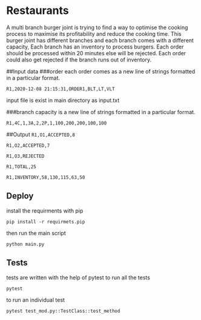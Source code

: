 # Restaurants
A multi branch burger joint is trying to find a way to optimise the cooking process to maximise its profitability and reduce the cooking time. 
This burger joint has different branches and each branch comes with a different capacity, Each branch has an inventory to process burgers.
Each order should be processed within 20 minutes else will be rejected. Each order could also get rejected if the branch runs out of inventory.

##Input data
###order
each order comes as a new line of strings formatted in a particular format.

`R1,2020-12-08 21:15:31,ORDER1,BLT,LT,VLT`

input file is exist in main directory as input.txt

###branch capacity
is a new line of strings formatted in a particular format.

`R1,4C,1,3A,2,2P,1,100,200,200,100,100`

##Output
`R1,O1,ACCEPTED,8`

`R1,O2,ACCEPTED,7`

`R1,O3,REJECTED`

`R1,TOTAL,25`

`R1,INVENTORY,58,130,115,63,50`

## Deploy
install the requirments with pip

`pip install -r requirmets.pip`

then run the main script

`python main.py`

## Tests
tests are written with the help of pytest
to run all the tests

`pytest`

to run an individual test

`pytest test_mod.py::TestClass::test_method`
